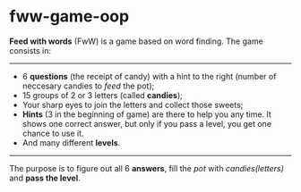# fww-game-oop

**Feed with words** (FwW)</b></i> is a game based on word finding. The game consists in: 
                <hr>
                <ul>
                    <li>6 <b>questions</b> (the receipt of candy) with a hint to the right (number of neccesary candies to <i>feed</i> the pot);</li>
                    <li>15 groups of 2 or 3 letters (called <b>candies</b>);</li>
                    <li>Your sharp eyes to join the letters and collect those sweets;</li>
					          <li><b>Hints</b> (3 in the beginning of game) are there to help you any time. It shows one correct answer, but only if you pass a level, you get one chance to use it.</li>
                    <li>And many different <b>levels</b>.</li>
                </ul>
                <hr>
                <p>The purpose is to figure out all 6 <b>answers</b>, fill the <i>pot</i> with <i>candies(letters)</i> and <b>pass the level</b>.</p>
